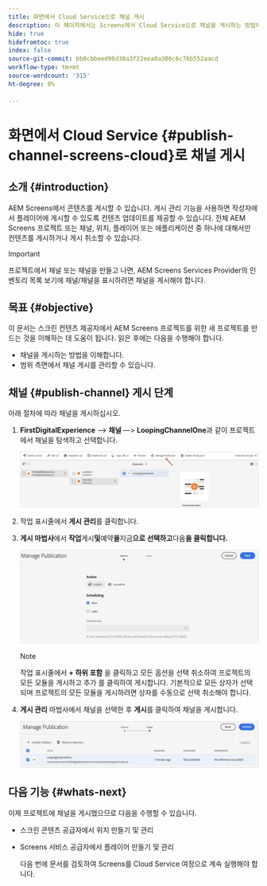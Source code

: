 ```yaml
---
title: 화면에서 Cloud Service으로 채널 게시
description: 이 페이지에서는 Screens에서 Cloud Service으로 채널을 게시하는 방법에 대해 설명합니다.
hide: true
hidefromtoc: true
index: false
source-git-commit: bb0cbbeed98d38a3f22eea0a306c6c76b552aacd
workflow-type: tm+mt
source-wordcount: '315'
ht-degree: 0%

---
```



# 화면에서 Cloud Service {#publish-channel-screens-cloud}로 채널 게시

## 소개 {#introduction}

AEM Screens에서 콘텐츠를 게시할 수 있습니다. 게시 관리 기능을 사용하면 작성자에서 플레이어에 게시할 수 있도록 컨텐츠 업데이트를 제공할 수 있습니다. 전체 AEM Screens 프로젝트 또는 채널, 위치, 플레이어 또는 애플리케이션 중 하나에 대해서만 컨텐츠를 게시하거나 게시 취소할 수 있습니다.

>[!IMPORTANT]
>프로젝트에서 채널 또는 채널을 만들고 나면, AEM Screens Services Provider의 인벤토리 목록 보기에 채널/채널을 표시하려면 채널을 게시해야 합니다.

## 목표 {#objective}

이 문서는 스크린 컨텐츠 제공자에서 AEM Screens 프로젝트를 위한 새 프로젝트를 만드는 것을 이해하는 데 도움이 됩니다. 읽은 후에는 다음을 수행해야 합니다.

* 채널을 게시하는 방법을 이해합니다.
* 범위 측면에서 채널 게시를 관리할 수 있습니다.

## 채널 {#publish-channel} 게시 단계

아래 절차에 따라 채널을 게시하십시오.

1. **FirstDigitalExperience** —> **채널** —> **LoopingChannelOne**&#x200B;과 같이 프로젝트에서 채널을 탐색하고 선택합니다.

   ![](/help/screens-cloud/assets/create-content/managepub-1.png)

1. 작업 표시줄에서 **게시 관리**&#x200B;를 클릭합니다.

1. **게시 마법사**&#x200B;에서 **작업**&#x200B;게시&#x200B;**및**&#x200B;예약&#x200B;**을**&#x200B;지금&#x200B;**으로 선택하고**&#x200B;다음&#x200B;**을 클릭합니다.**

   ![](/help/screens-cloud/assets/create-content/managepub-2.png)

   >[!NOTE]
   >작업 표시줄에서 **+ 하위 포함** 을 클릭하고 모든 옵션을 선택 취소하여 프로젝트의 모든 모듈을 게시하고 추가 를 클릭하여 게시합니다. 기본적으로 모든 상자가 선택되며 프로젝트의 모든 모듈을 게시하려면 상자를 수동으로 선택 취소해야 합니다.

1. **게시 관리** 마법사에서 채널을 선택한 후 **게시**&#x200B;를 클릭하여 채널을 게시합니다.

   ![](/help/screens-cloud/assets/create-content/managepub-3.png)


## 다음 기능 {#whats-next}

이제 프로젝트에 채널을 게시했으므로 다음을 수행할 수 있습니다.

* 스크린 콘텐츠 공급자에서 위치 만들기 및 관리
* Screens 서비스 공급자에서 플레이어 만들기 및 관리

   다음 번에 문서를 검토하여 Screens를 Cloud Service 여정으로 계속 실행해야 합니다.